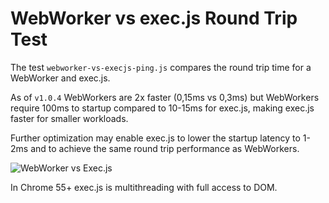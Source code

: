 # WebWorker vs exec.js Round Trip Test

The test `webworker-vs-execjs-ping.js` compares the round trip time for a WebWorker and exec.js. 

As of `v1.0.4` WebWorkers are 2x faster (0,15ms vs 0,3ms) but WebWorkers require 100ms to startup compared to 10-15ms for exec.js, making exec.js faster for smaller workloads.

Further optimization may enable exec.js to lower the startup latency to 1-2ms and to achieve the same round trip performance as WebWorkers.

![WebWorker vs Exec.js](https://raw.githubusercontent.com/optimalisatie/exec.js/master/tests/webworker-vs-execjs-ping.png)

In Chrome 55+ exec.js is multithreading with full access to DOM.

